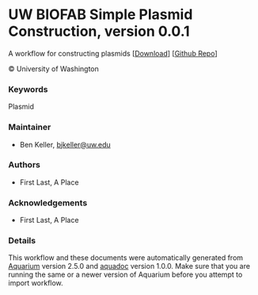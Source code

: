 # UW BIOFAB Simple Plasmid Construction, version 0.0.1

A workflow for constructing plasmids [[Download](simple-plasmid-construction.aq)] [[Github Repo](https://github.com/klavinslab/simple-plasmid-construction)]

&copy; University of Washington

### Keywords
Plasmid
### Maintainer
- Ben Keller, <bjkeller@uw.edu>

### Authors
  - First Last, A Place

### Acknowledgements
  - First Last, A Place

### Details
This workflow and these documents were automatically generated from
[Aquarium](http://www.aquarium.bio) version 2.5.0 and
[aquadoc](https://github.com/klavinslab/aquadoc) version 1.0.0.
Make sure that you are running the same or a newer version of Aquarium before you attempt to
import workflow.
